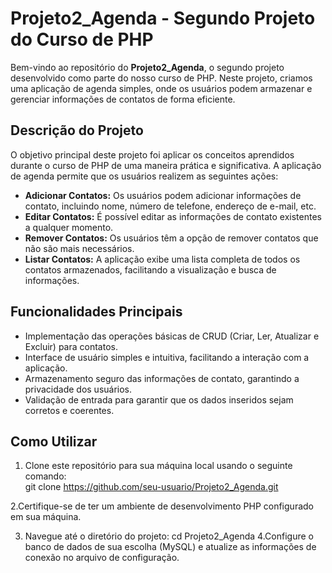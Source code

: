 
# Projeto2_Agenda - Segundo Projeto do Curso de PHP

Bem-vindo ao repositório do **Projeto2_Agenda**, o segundo projeto desenvolvido como parte do nosso curso de PHP. Neste projeto, criamos uma aplicação de agenda simples, onde os usuários podem armazenar e gerenciar informações de contatos de forma eficiente.

## Descrição do Projeto

O objetivo principal deste projeto foi aplicar os conceitos aprendidos durante o curso de PHP de uma maneira prática e significativa. A aplicação de agenda permite que os usuários realizem as seguintes ações:

- **Adicionar Contatos:** Os usuários podem adicionar informações de contato, incluindo nome, número de telefone, endereço de e-mail, etc.
- **Editar Contatos:** É possível editar as informações de contato existentes a qualquer momento.
- **Remover Contatos:** Os usuários têm a opção de remover contatos que não são mais necessários.
- **Listar Contatos:** A aplicação exibe uma lista completa de todos os contatos armazenados, facilitando a visualização e busca de informações.

## Funcionalidades Principais

- Implementação das operações básicas de CRUD (Criar, Ler, Atualizar e Excluir) para contatos.
- Interface de usuário simples e intuitiva, facilitando a interação com a aplicação.
- Armazenamento seguro das informações de contato, garantindo a privacidade dos usuários.
- Validação de entrada para garantir que os dados inseridos sejam corretos e coerentes.

## Como Utilizar

1. Clone este repositório para sua máquina local usando o seguinte comando:
   <br/>
    git clone https://github.com/seu-usuario/Projeto2_Agenda.git

2.Certifique-se de ter um ambiente de desenvolvimento PHP configurado em sua máquina.

3. Navegue até o diretório do projeto:
   cd Projeto2_Agenda
4.Configure o banco de dados de sua escolha (MySQL) e atualize as informações de conexão no arquivo de configuração.






